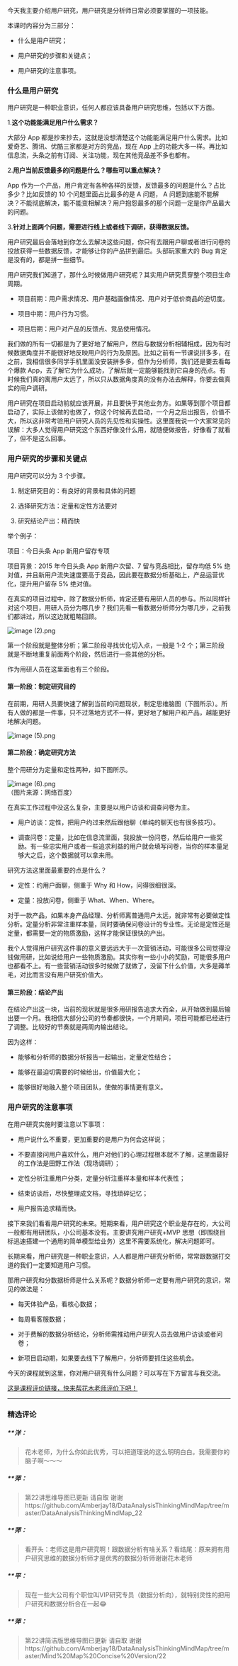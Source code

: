 <p data-nodeid="61173" class="">今天我主要介绍用户研究，用户研究是分析师日常必须要掌握的一项技能。</p>
<p data-nodeid="61174">本课时内容分为三部分：</p>
<ul data-nodeid="61175">
<li data-nodeid="61176">
<p data-nodeid="61177">什么是用户研究；</p>
</li>
<li data-nodeid="61178">
<p data-nodeid="61179">用户研究的步骤和关键点；</p>
</li>
<li data-nodeid="61180">
<p data-nodeid="61181">用户研究的注意事项。</p>
</li>
</ul>
<h3 data-nodeid="61182">什么是用户研究</h3>
<p data-nodeid="61183">用户研究是一种职业意识，任何人都应该具备用户研究思维，包括以下方面。</p>
<p data-nodeid="61184">1.<strong data-nodeid="61284">这个功能能满足用户什么需求？</strong></p>
<p data-nodeid="61185">大部分 App 都是抄来抄去，这就是没想清楚这个功能能满足用户什么需求。比如爱奇艺、腾讯、优酷三家都是对方的竞品，现在 App 上的功能大多一样。再比如信息流，头条之前有订阅、关注功能，现在其他竞品差不多也都有。</p>
<p data-nodeid="61186">2.<strong data-nodeid="61290">用户当前反馈最多的问题是什么？哪些可以重点解决？</strong></p>
<p data-nodeid="61187">App 作为一个产品，用户肯定有各种各样的反馈，反馈最多的问题是什么？占比多少？比如反馈的 10 个问题里面占比最多的是 A 问题， A 问题到底能不能解决？不能彻底解决，能不能变相解决？用户抱怨最多的那个问题一定是你产品最大的问题。</p>
<p data-nodeid="61188">3.<strong data-nodeid="61296">针对上面两个问题，需要进行线上或者线下调研，获得数据反馈。</strong></p>
<p data-nodeid="61189">用户研究最后会落地到你怎么去解决这些问题，你只有去跟用户聊或者进行问卷的投放获得一些数据反馈，才能够让你的产品拼到最后。头部玩家重大的 Bug 肯定是没有的，都是拼一些细节。</p>
<p data-nodeid="61190">用户研究我们知道了，那什么时候做用户研究呢？其实用户研究贯穿整个项目生命周期。</p>
<ul data-nodeid="61191">
<li data-nodeid="61192">
<p data-nodeid="61193">项目前期：用户需求情况、用户基础画像情况、用户对于低价商品的迫切度。</p>
</li>
<li data-nodeid="61194">
<p data-nodeid="61195">项目中期：用户行为习惯。</p>
</li>
<li data-nodeid="61196">
<p data-nodeid="61197">项目后期：用户对产品的反馈点、竞品使用情况。</p>
</li>
</ul>
<p data-nodeid="61198">我们做的所有一切都是为了更好地了解用户，然后与数据分析相辅相成，因为有时候数据角度并不能很好地反映用户的行为及原因。比如之前有一节课说拼多多，在之前，我相信很多同学手机里面没安装拼多多，但作为分析师，我们还是要去看每个爆款 App，去了解它为什么成功，了解后就一定能够能找到它自身的亮点。有时候我们真的离用户太远了，所以只从数据角度真的没有办法去解释，你要去做真实的用户调研。</p>
<p data-nodeid="61199">用户研究在项目启动前就应该开展，并且要快于其他业务方。如果等到那个项目都启动了，实际上该做的也做了，你这个时候再去启动，一个月之后出报告，价值不大，所以这非常考验用户研究人员的先见性和实操性。这里面我说一个大家常见的误解：大多人觉得用户研究这个东西好像没什么用，就随便做报告，好像看了就看了，但不是这么回事。</p>
<h3 data-nodeid="61200">用户研究的步骤和关键点</h3>
<p data-nodeid="61201">用户研究可以分为 3 个步骤。</p>
<ol data-nodeid="61202">
<li data-nodeid="61203">
<p data-nodeid="61204">制定研究目的：有良好的背景和具体的问题</p>
</li>
<li data-nodeid="61205">
<p data-nodeid="61206">选择研究方法：定量和定性方法要对</p>
</li>
<li data-nodeid="61207">
<p data-nodeid="61208">研究结论产出：精而快</p>
</li>
</ol>
<p data-nodeid="61209">举个例子：</p>
<p data-nodeid="61210">项目：今日头条 App 新用户留存专项</p>
<p data-nodeid="61211">项目背景：2015 年今日头条 App 新用户次留、7 留与竞品相比，留存均低 5% 绝对值，并且新用户流失速度要高于竞品，因此要在数据分析基础上，产品运营优化，提升用户留存 5% 绝对值。</p>
<p data-nodeid="61212">在真实的项目过程中，除了数据分析师，肯定还要有用研人员的参与。所以同样针对这个项目，用研人员分为哪几步？我们先看一看数据分析师分为哪几步，之前我们都讲过，所以这边就粗略回顾。</p>
<p data-nodeid="61213"><img src="https://s0.lgstatic.com/i/image/M00/41/D0/Ciqc1F82RpyAaPRcAACRehxt7vo077.png" alt="image (2).png" data-nodeid="61315"></p>
<p data-nodeid="64030" class="">第一个阶段就是整体分析；第二阶段寻找优化切入点，一般是 1-2 个；第三阶段就是不断地重复前面两个阶段，然后进行一些其他的分析。</p>







<p data-nodeid="61215">作为用研人员在这里面也有三个阶段。</p>
<h4 data-nodeid="61216">第一阶段：制定研究目的</h4>
<p data-nodeid="61217">在前期，用研人员要快速了解到当前的问题现状，制定思维脑图（下图所示）。所有人做的都是一件事，只不过落地方式不一样，更好地了解用户和产品，越能更好地解决问题。</p>
<p data-nodeid="61218"><img src="https://s0.lgstatic.com/i/image/M00/41/D0/Ciqc1F82RqqANrxAAAByga5JlDk600.png" alt="image (5).png" data-nodeid="61322"></p>
<h4 data-nodeid="61219">第二阶段：确定研究方法</h4>
<p data-nodeid="61220">整个用研分为定量和定性两种，如下图所示。</p>
<p data-nodeid="61221"><img src="https://s0.lgstatic.com/i/image/M00/41/DB/CgqCHl82RrKAPhEvAABw26VpQmU528.png" alt="image (6).png" data-nodeid="61327"><br>
（图片来源：网络百度）</p>
<p data-nodeid="61222">在真实工作过程中没这么复杂，主要是以用户访谈和调查问卷为主。</p>
<ul data-nodeid="61223">
<li data-nodeid="61224">
<p data-nodeid="61225">用户访谈：定性，把用户约过来然后跟他聊（单纯的聊天也有很多技巧）。</p>
</li>
<li data-nodeid="61226">
<p data-nodeid="61227">调查问卷：定量，比如在信息流里面，我投放一份问卷，然后给用户一些奖励。有一些忠实用户或者一些追求利益的用户就会填写问卷，当你的样本量足够大之后，这个数据就可以拿来用。</p>
</li>
</ul>
<p data-nodeid="61228">研究方法这里面最重要的点是什么？</p>
<ul data-nodeid="65180">
<li data-nodeid="65181">
<p data-nodeid="65182" class="">定性：约用户面聊，侧重于 Why 和 How，问得很细很深。</p>
</li>
<li data-nodeid="65183">
<p data-nodeid="65184">定量：投放问卷，侧重于 What、When、Where。</p>
</li>
</ul>



<p data-nodeid="61234">对于一款产品，如果本身产品经理、分析师离普通用户太远，就非常有必要做定性分析。定量分析非常注重样本量，同时要确保问卷设计的专业性。无论是定性还是定量，都需要一定的物质激励，这样才能保证很快的产出。</p>
<p data-nodeid="61235">我个人觉得用户研究这件事的意义要远远大于一次营销活动，可能很多公司觉得没钱做用研，比如说给用户一些物质激励。其实你有一些小小的奖励，可能很多用户也都看不上。有一些营销活动很多时候做了就做了，没留下什么价值，大多是薅羊毛，对比而言没有用户研究价值大。</p>
<h4 data-nodeid="61236">第三阶段：结论产出</h4>
<p data-nodeid="61237">在结论产出这一块，当前的现状就是很多用研报告追求大而全，从开始做到最后输出要一个月。我相信大部分公司的节奏都很快，一个月期间，项目可能都已经进行了调整。比较好的节奏就是两周内输出结论。</p>
<p data-nodeid="61238">因为这样：</p>
<ul data-nodeid="61362">
<li data-nodeid="61363">
<p data-nodeid="61364">能够和分析师的数据分析报告一起输出，定量定性结合；</p>
</li>
<li data-nodeid="61365">
<p data-nodeid="61366">能够在最迫切需要的时候给出，价值最大化；</p>
</li>
<li data-nodeid="61367">
<p data-nodeid="61368" class="">能够很好地融入整个项目团队，使做的事情更有意义。</p>
</li>
</ul>

<h3 data-nodeid="61246">用户研究的注意事项</h3>
<p data-nodeid="61247">在用户研究实施时要注意以下事项：</p>
<ul data-nodeid="61248">
<li data-nodeid="61249">
<p data-nodeid="61250">用户说什么不重要，更加重要的是用户为何会这样说；</p>
</li>
<li data-nodeid="61251">
<p data-nodeid="61252">不要直接问用户喜欢什么，用户对他们的心理过程根本就不了解，这里面最好的工作法是田野工作法（现场调研）；</p>
</li>
<li data-nodeid="61253">
<p data-nodeid="61254">定性分析注重用户分类，定量分析注重样本量和样本代表性；</p>
</li>
<li data-nodeid="61255">
<p data-nodeid="61256">结束访谈后，尽快整理成文档，寻找琐碎记忆；</p>
</li>
<li data-nodeid="61257">
<p data-nodeid="61258">用户报告追求精而快。</p>
</li>
</ul>
<p data-nodeid="61259">接下来我们看看用户研究的未来。短期来看，用户研究这个职业是存在的，大公司一般都有用研团队，小公司基本没有。主要讲究用户研究+MVP 思想（即围绕目标迅速搭建一个通用的简单模型给业务）这里不需要系统化，解决问题即可。</p>
<p data-nodeid="61260">长期来看，用户研究是一种职业意识，人人都是用户研究分析师，常常跟数据打交道的我们一定要知道用户习惯。</p>
<p data-nodeid="61261">那用户研究和分数据析师是什么关系呢？数据分析师一定要有用户研究的意识，常见的做法是：</p>
<ul data-nodeid="61262">
<li data-nodeid="61263">
<p data-nodeid="61264">每天体验产品，看核心数据；</p>
</li>
<li data-nodeid="61265">
<p data-nodeid="61266">每周看客服数据；</p>
</li>
<li data-nodeid="61267">
<p data-nodeid="61268">对于费解的数据分析结论，分析师需推动用户研究人员去做用户访谈或者问卷；</p>
</li>
<li data-nodeid="61269">
<p data-nodeid="61270">新项目启动期，如果要去线下了解用户，分析师要抓住这些机会。</p>
</li>
</ul>
<p data-nodeid="61271">今天的课程就到这里，你对用户研究有什么问题？可以写在下方留言与我交流。</p>
<p data-nodeid="61272" class=""><a href="https://wj.qq.com/s2/6894820/1708/" data-nodeid="61361">这是课程评价链接，快来帮花木老师评价下吧！</a></p>

---

### 精选评论

##### **洋：
> 花木老师，为什么你如此优秀，可以把道理说的这么明明白白。我需要你的脑子啊～～～

##### **萍：
> 第22讲思维导图已更新 请自取 谢谢https://github.com/Amberjay18/DataAnalysisThinkingMindMap/tree/master/DataAnalysisThinkingMindMap_22

##### **萍：
> 看开头：老师这是用户研究啊！跟数据分析有啥关系？看结尾：原来拥有用户研究思维的数据分析师才是优秀的数据分析师谢谢花木老师

##### **平：
> 现在一些大公司有个职位叫VIP研究专员（数据分析向），就特别灵性的把用户研究和数据分析合在一起😂

##### **萍：
> 第22讲简洁版思维导图已更新 请自取 谢谢https://github.com/Amberjay18/DataAnalysisThinkingMindMap/tree/master/Mind%20Map%20Concise%20Version/22

